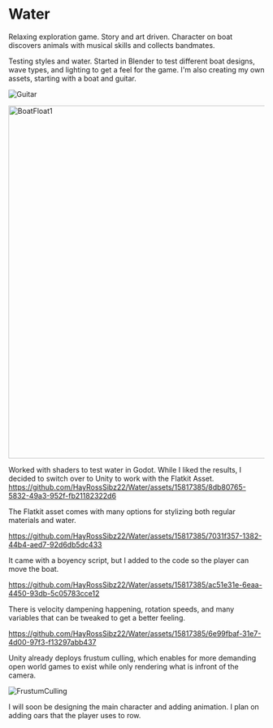# Water
Relaxing exploration game. Story and art driven. Character on boat discovers animals with musical skills and collects bandmates.

Testing styles and water. Started in Blender to test different boat designs, wave types, and lighting to get a feel for the game. I'm also creating my own assets, starting with a boat and guitar.

![Guitar](https://github.com/HayRossSibz22/Water/assets/15817385/8f0195cc-d703-4adc-9f58-d6283fbea7b6)


<img width="694" alt="BoatFloat1" src="https://github.com/HayRossSibz22/Water/assets/15817385/49eea5d2-ddaf-401e-90d2-ab914f589de5">

Worked with shaders to test water in Godot. While I liked the results, I decided to switch over to Unity to work with the Flatkit Asset.
https://github.com/HayRossSibz22/Water/assets/15817385/8db80765-5832-49a3-952f-fb21182322d6

The Flatkit asset comes with many options for stylizing both regular materials and water. 

https://github.com/HayRossSibz22/Water/assets/15817385/7031f357-1382-44b4-aed7-92d6db5dc433

It came with a boyency script, but I added to the code so the player can move the boat.

https://github.com/HayRossSibz22/Water/assets/15817385/ac51e31e-6eaa-4450-93db-5c05783cce12

There is velocity dampening happening, rotation speeds, and many variables that can be tweaked to get a better feeling.

https://github.com/HayRossSibz22/Water/assets/15817385/6e99fbaf-31e7-4d00-97f3-f13297abb437

Unity already deploys frustum culling, which enables for more demanding open world games to exist while only rendering what is infront of the camera.

![FrustumCulling](https://github.com/HayRossSibz22/Water/assets/15817385/eeef4919-f8bb-4f60-9831-77b6225fe370)


I will soon be designing the main character and adding animation. I plan on adding oars that the player uses to row.
